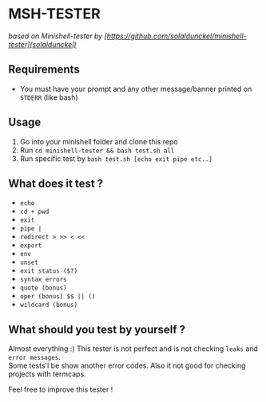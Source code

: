 # MSH-TESTER
*based on Minishell-tester by [https://github.com/solaldunckel/minishell-tester](solaldunckel)*  

## Requirements

- You must have your prompt and any other message/banner printed on ``STDERR`` (like bash)

## Usage

1. Go into your minishell folder and clone this repo
2. Run ``cd minishell-tester && bash test.sh all``
3. Run specific test by ``bash test.sh [echo exit pipe etc..]``

## What does it test ?

- ``echo``
- ``cd + pwd``
- ``exit``
- ``pipe |``
- ``redirect > >> < << ``
- ``export``
- ``env``
- ``unset``
- ``exit status ($?)``
- ``syntax errors``
- ``quote (bonus)``
- ``oper (bonus) $$ || ()``
- ``wildcard (bonus)``

## What should you test by yourself ?

Almost everything :) This tester is not perfect and is not checking ``leaks`` and ``error messages``.<br>
Some tests'l be show another error codes.
Also it not good for checking projects with termcaps.

Feel free to improve this tester !

